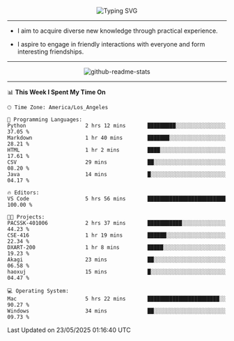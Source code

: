 <p align="center">
  <img src="https://readme-typing-svg.demolab.com?font=Fira+Code&weight=500&size=32&duration=2500&pause=1600&center=true&vCenter=true&random=false&width=1024&height=64&lines=Hi+there+%F0%9F%91%8B;I'm+delighted+you+could+make+it+here+%F0%9F%8E%89;I'm+Harry%2C+a+college+student+still+finding+my+way" alt="Typing SVG" />
</p>


---


- I aim to acquire diverse new knowledge through practical experience.

- I aspire to engage in friendly interactions with everyone and form interesting friendships.


---


<p align="center">
  <img src="https://github-readme-stats.vercel.app/api?username=Harry-Jing&show_icons=true" alt="github-readme-stats"/>
</p>


---

<!--START_SECTION:waka-->
📊 **This Week I Spent My Time On** 

```text
🕑︎ Time Zone: America/Los_Angeles

💬 Programming Languages: 
Python                   2 hrs 12 mins       █████████░░░░░░░░░░░░░░░░   37.05 % 
Markdown                 1 hr 40 mins        ███████░░░░░░░░░░░░░░░░░░   28.21 % 
HTML                     1 hr 2 mins         ████░░░░░░░░░░░░░░░░░░░░░   17.61 % 
CSV                      29 mins             ██░░░░░░░░░░░░░░░░░░░░░░░   08.20 % 
Java                     14 mins             █░░░░░░░░░░░░░░░░░░░░░░░░   04.17 % 

🔥 Editors: 
VS Code                  5 hrs 56 mins       █████████████████████████   100.00 % 

🐱‍💻 Projects: 
PACSSK-401006            2 hrs 37 mins       ███████████░░░░░░░░░░░░░░   44.23 % 
CSE-416                  1 hr 19 mins        ██████░░░░░░░░░░░░░░░░░░░   22.34 % 
DXART-200                1 hr 8 mins         █████░░░░░░░░░░░░░░░░░░░░   19.23 % 
Akagi                    23 mins             ██░░░░░░░░░░░░░░░░░░░░░░░   06.58 % 
haoxuj                   15 mins             █░░░░░░░░░░░░░░░░░░░░░░░░   04.47 % 

💻 Operating System: 
Mac                      5 hrs 22 mins       ███████████████████████░░   90.27 % 
Windows                  34 mins             ██░░░░░░░░░░░░░░░░░░░░░░░   09.73 % 
```


 Last Updated on 23/05/2025 01:16:40 UTC
<!--END_SECTION:waka-->
